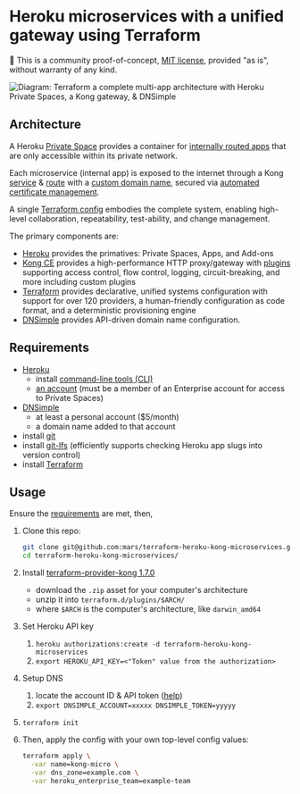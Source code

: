 # Heroku microservices with a unified gateway using Terraform

🔬 This is a community proof-of-concept, [MIT license](LICENSE), provided "as is", without warranty of any kind.

![Diagram: Terraform a complete multi-app
architecture with Heroku Private Spaces, 
a Kong gateway, & DNSimple](doc/terraform-heroku-kong-microservices-v01.png)

## Architecture

A Heroku [Private Space](https://devcenter.heroku.com/articles/private-spaces) provides a container for [internally routed apps](https://devcenter.heroku.com/articles/internal-routing) that are only accessible within its private network.

Each microservice (internal app) is exposed to the internet through a Kong [service](https://docs.konghq.com/0.14.x/admin-api/#service-object) & [route](https://docs.konghq.com/0.14.x/admin-api/#route-object) with a [custom domain name](https://devcenter.heroku.com/articles/custom-domains), secured via [automated certificate management](https://devcenter.heroku.com/articles/automated-certificate-management).

A single [Terraform config](https://www.terraform.io/docs/configuration/index.html) embodies the complete system, enabling high-level collaboration, repeatability, test-ability, and change management.

The primary components are:

* [Heroku](https://www.heroku.com/home) provides the primatives: Private Spaces, Apps, and Add-ons
* [Kong CE](https://konghq.com/kong-community-edition/) provides a high-performance HTTP proxy/gateway with [plugins](https://konghq.com/plugins/) supporting access control, flow control, logging, circuit-breaking, and more including custom plugins
* [Terraform](https://terraform.io) provides declarative, unified systems configuration with support for over 120 providers, a human-friendly configuration as code format, and a deterministic provisioning engine
* [DNSimple](https://dnsimple.com) provides API-driven domain name configuration.

## Requirements

* [Heroku](https://www.heroku.com/home)
  * install [command-line tools (CLI)](https://toolbelt.heroku.com)
  * [an account](https://signup.heroku.com) (must be a member of an Enterprise account for access to Private Spaces)
* [DNSimple](https://dnsimple.com)
  * at least a personal account ($5/month)
  * a domain name added to that account
* install [git](https://git-scm.com/book/en/v2/Getting-Started-Installing-Git)
* install [git-lfs](https://git-lfs.github.com) (efficiently supports checking Heroku app slugs into version control)
* install [Terraform](https://terraform.io)

## Usage

Ensure the [requirements](#user-content-requirements) are met, then,

1. Clone this repo:

    ```bash
    git clone git@github.com:mars/terraform-heroku-kong-microservices.git
    cd terraform-heroku-kong-microservices/
    ```
2. Install [terraform-provider-kong 1.7.0](https://github.com/kevholditch/terraform-provider-kong/releases/tag/v1.7.0)
    * download the `.zip` asset for your computer's architecture
    * unzip it into `terraform.d/plugins/$ARCH/`
    * where `$ARCH` is the computer's architecture, like `darwin_amd64`
3. Set Heroku API key
    1. `heroku authorizations:create -d terraform-heroku-kong-microservices`
    2. `export HEROKU_API_KEY=<"Token" value from the authorization>`
4. Setup DNS
    1. locate the account ID & API token ([help](https://support.dnsimple.com/articles/api-access-token/))
    2. `export DNSIMPLE_ACCOUNT=xxxxx DNSIMPLE_TOKEN=yyyyy`
5. `terraform init`
6. Then, apply the config with your own top-level config values:

    ```bash
    terraform apply \
      -var name=kong-micro \
      -var dns_zone=example.com \
      -var heroku_enterprise_team=example-team
    ```
